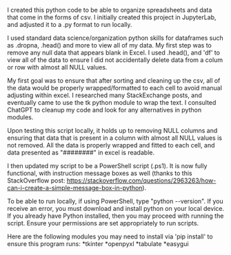 I created this python code to be able to organize spreadsheets and data that come in the forms of csv.
I initially created this project in JupyterLab, and adjusted it to a .py format to run locally.

I used standard data science/organization python skills for dataframes such as .dropna, .head() and more to view all of my data.
My first step was to remove any null data that appears blank in Excel. I used .head(), and 'df' to view all of the data to ensure I did not accidentally delete data from a colum or row with almost all NULL values.

My first goal was to ensure that after sorting and cleaning up the csv, all of the data would be properly wrapped/formatted to each cell to avoid manual adjusting within excel.
I researched many StackExchange posts, and eventually came to use the tk python module to wrap the text. I consulted ChatGPT to cleanup my code and look for any alternatives in python modules.

Upon testing this script locally, it holds up to removing NULL columns and ensuring that data that is present in a column with almost all NULL values is not removed. All the data is properly wrapped and fitted to each cell, and data presented as "########" in excel is readable.

I then updated my script to be a PowerShell script (.ps1). It is now fully functional, with instruction message boxes as well (thanks to this StackOverflow post: https://stackoverflow.com/questions/2963263/how-can-i-create-a-simple-message-box-in-python).

To be able to run locally, if using PowerShell, type "python --version". If you receive an error, you must download and install python on your local device. If you already have Python installed, then you may proceed with running the script. Ensure your permissions are set appropriately to run scripts.

Here are the following modules you may need to install via 'pip install' to ensure this program runs:
  *tkinter
  *openpyxl
  *tabulate
  *easygui
